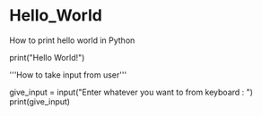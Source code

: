 # Hello_World
How to print hello world in Python

print("Hello World!")

'''How to take input from user'''

give_input = input("Enter whatever you want to from keyboard : ")
print(give_input)
